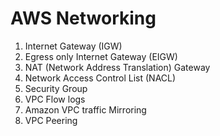 # AWS Networking

1) Internet Gateway (IGW)
2) Egress only Internet Gateway (EIGW)
3) NAT (Network Address Translation) Gateway
4) Network Access Control List (NACL)
5) Security Group
6) VPC Flow logs
7) Amazon VPC traffic Mirroring
8) VPC Peering
